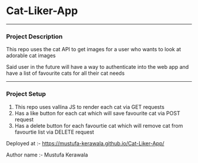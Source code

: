 # Cat-Liker-App

---
### Project Description

This repo uses the cat API to get images for a user who wants to look at adorable cat images 

Said user in the future will have a way to authenticate into the web app and have a list of favourite cats for all their cat needs 

---
### Project Setup
1. This repo uses vallina JS to render each cat via GET requests 
2. Has a like button for each cat which will save favourite cat via POST request
3. Has a delete button for each favourtie cat which will remove cat from favourtie list via DELETE request


Deployed at :- https://mustufa-kerawala.github.io/Cat-Liker-App/

Author name :- Mustufa Kerawala